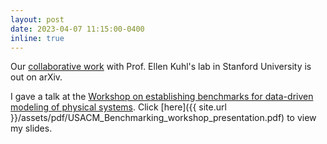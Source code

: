 ```yaml
---
layout: post
date: 2023-04-07 11:15:00-0400
inline: true
---
```


Our <a href="https://arxiv.org/abs/2301.10714">collaborative work</a> with Prof. Ellen Kuhl's lab in Stanford University is out on arXiv.

I gave a talk at the <a href="https://sites.google.com/view/usacmdatabenchmarks/home?authuser=0">Workshop on establishing benchmarks for data-driven modeling of physical systems</a>. Click [here]({{ site.url }}/assets/pdf/USACM_Benchmarking_workshop_presentation.pdf) to view my slides.

